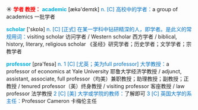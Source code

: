 ☀ <font color="red">**学者 教授：**</font>
<font color="sky blue">**academic**</font> [ækə'demɪk] 
<font color="#0070c0">n. [C] 高校中的学者：</font>a group of academics 一批学者

<font color="sky blue">**scholar**</font> ['skɒlə] 
<font color="#0070c0">n. [C] [正式] 在某一学科中钻研精深的人，即学者。是此义的常规用词：</font>visiting scholar 访问学者 / Western scholar 西方学者 / biblical, history, literary, religious scholar 《圣经》研究学者；历史学者；文学学者；宗教学者

<font color="sky blue">**professor**</font> [prə'fesə] 
<font color="#0070c0">n. 1 [C] [尤英；美为full professor] 大学教授：</font>a professor of economics at Yale University 耶鲁大学经济学教授 / adjunct, assistant, associate, full professor（均美）兼职教授；助理教授；副教授；正教授 / tenured professor（美）终身教授 / visiting professor 客座教授 / law professor 法学教授 <font color="#0070c0">2 [C] [美] 大学或学院的教师：</font>了解即可 <font color="#0070c0">3 [C] 英国大学的系主任：</font>Professor Cameron 卡梅伦主任
